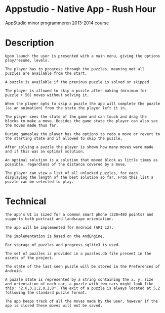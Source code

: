 Appstudio - Native App - Rush Hour
=========

AppStudio minor programmeren 2013-2014 course


Description
========

    Upon launch the user is presented with a main menu, giving the options play/resume, levels.
    
    The player has to progress through the puzzles, meaning not all puzzles are available from the start.

    A puzzle is available if the previous puzzle is solved or skipped.

    The player is allowed to skip a puzzle after making (minimum for puzzle + 50) moves without solving it.
  
    When the player opts to skip a puzzle the app will complete the puzzle (as an animation) from the state the player left it in.

    The player sees the state of the game and can touch and drag the blocks to make a move. Besides the game state the player can also see the moves made thus far.

    During gameplay the player has the options to redo a move or revert to the starting state and if allowed to skip the puzzle.

    After solving a puzzle the player is shown how many moves were made and if this was an optimal solution.

    An optimal solution is a solution that moved block as little times as possible, regardless of the distance covered by a move.
    
    The player can view a list of all unlocked puzzles, for each displaying the length of the best solution so far. From this list a puzzle can be selected to play.


Technical
========

    The app’s UI is sized for a common smart phone (320×480 points) and supports both portrait and landscape orientation.

    The app will be implemented for Android (API 12).
    
    The implementation is based on the AndEngine.
    
    For storage of puzzles and progress sqlite3 is used.
    
    The set of puzzles is provided in a puzzles.db file present in the assets of the project.
    
    The state of the last seen puzzle will be stored in the Preferences of Android.
    
    A puzzle state is represented by a string containing the x, y, size and orientation of each car, a puzzle with two cars might look like this: "2,0,3,1;2,0,2,0". The exit of a puzzle is always located at 5,2 following the standard puzzle format.
    
    The app keeps track of all the moves made by the user, however if the  app is closed these moves will not be saved.
